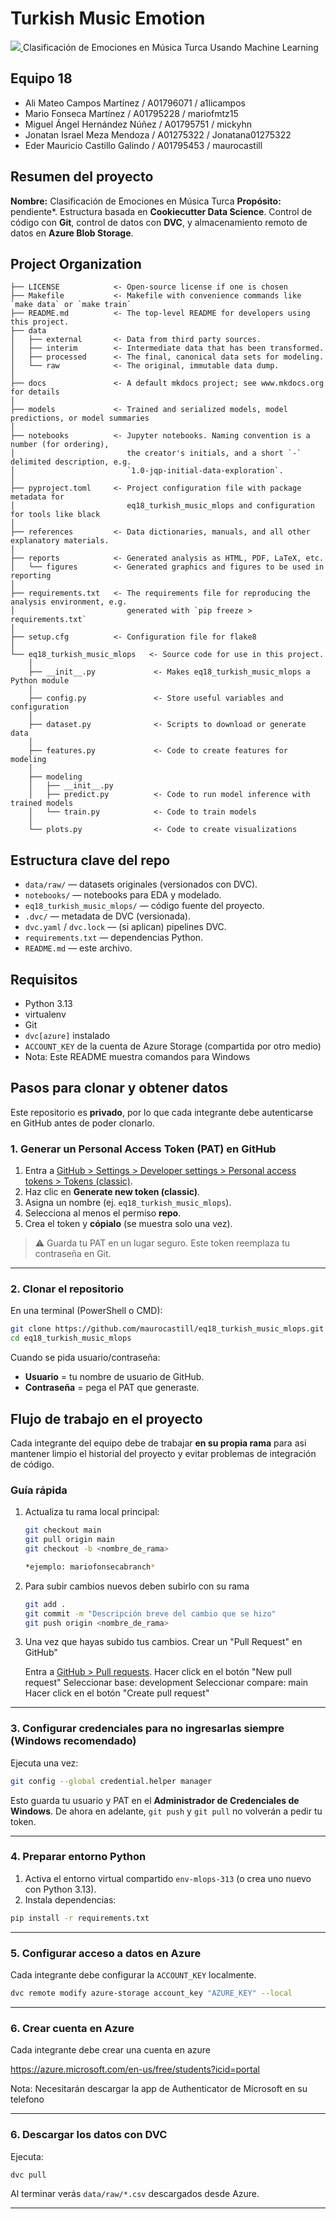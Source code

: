 # Turkish Music Emotion

<a target="_blank" href="https://cookiecutter-data-science.drivendata.org/">
    <img src="https://img.shields.io/badge/CCDS-Project%20template-328F97?logo=cookiecutter" />
</a>
Clasificación de Emociones en Música Turca Usando Machine Learning

## Equipo 18
- Ali Mateo Campos Martínez / A01796071 / a1licampos
- Mario Fonseca Martínez / A01795228 / mariofmtz15
- Miguel Ángel Hernández Núñez / A01795751 / mickyhn
- Jonatan Israel Meza Mendoza / A01275322 / Jonatana01275322
- Eder Mauricio Castillo Galindo / A01795453 / maurocastill

## Resumen del proyecto

**Nombre:** Clasificación de Emociones en Música Turca
**Propósito:** pendiente*.
Estructura basada en **Cookiecutter Data Science**. Control de código con **Git**, control de datos con **DVC**, y almacenamiento remoto de datos en **Azure Blob Storage**.

## Project Organization

```
├── LICENSE            <- Open-source license if one is chosen
├── Makefile           <- Makefile with convenience commands like `make data` or `make train`
├── README.md          <- The top-level README for developers using this project.
├── data
│   ├── external       <- Data from third party sources.
│   ├── interim        <- Intermediate data that has been transformed.
│   ├── processed      <- The final, canonical data sets for modeling.
│   └── raw            <- The original, immutable data dump.
│
├── docs               <- A default mkdocs project; see www.mkdocs.org for details
│
├── models             <- Trained and serialized models, model predictions, or model summaries
│
├── notebooks          <- Jupyter notebooks. Naming convention is a number (for ordering),
│                         the creator's initials, and a short `-` delimited description, e.g.
│                         `1.0-jqp-initial-data-exploration`.
│
├── pyproject.toml     <- Project configuration file with package metadata for 
│                         eq18_turkish_music_mlops and configuration for tools like black
│
├── references         <- Data dictionaries, manuals, and all other explanatory materials.
│
├── reports            <- Generated analysis as HTML, PDF, LaTeX, etc.
│   └── figures        <- Generated graphics and figures to be used in reporting
│
├── requirements.txt   <- The requirements file for reproducing the analysis environment, e.g.
│                         generated with `pip freeze > requirements.txt`
│
├── setup.cfg          <- Configuration file for flake8
│
└── eq18_turkish_music_mlops   <- Source code for use in this project.
    │
    ├── __init__.py             <- Makes eq18_turkish_music_mlops a Python module
    │
    ├── config.py               <- Store useful variables and configuration
    │
    ├── dataset.py              <- Scripts to download or generate data
    │
    ├── features.py             <- Code to create features for modeling
    │
    ├── modeling                
    │   ├── __init__.py 
    │   ├── predict.py          <- Code to run model inference with trained models          
    │   └── train.py            <- Code to train models
    │
    └── plots.py                <- Code to create visualizations
```

## Estructura clave del repo

* `data/raw/` — datasets originales (versionados con DVC).
* `notebooks/` — notebooks para EDA y modelado.
* `eq18_turkish_music_mlops/` — código fuente del proyecto.
* `.dvc/` — metadata de DVC (versionada).
* `dvc.yaml` / `dvc.lock` — (si aplican) pipelines DVC.
* `requirements.txt` — dependencias Python.
* `README.md` — este archivo.

## Requisitos

* Python 3.13
* virtualenv
* Git
* `dvc[azure]` instalado
* `ACCOUNT_KEY` de la cuenta de Azure Storage (compartida por otro medio)
* Nota: Este README muestra comandos para Windows

## Pasos para clonar y obtener datos

Este repositorio es **privado**, por lo que cada integrante debe autenticarse en GitHub antes de poder clonarlo.

### 1. Generar un Personal Access Token (PAT) en GitHub

1. Entra a [GitHub > Settings > Developer settings > Personal access tokens > Tokens (classic)](https://github.com/settings/tokens).
2. Haz clic en **Generate new token (classic)**.
3. Asigna un nombre (ej. `eq18_turkish_music_mlops`).
4. Selecciona al menos el permiso **repo**.
5. Crea el token y **cópialo** (se muestra solo una vez).

> ⚠️ Guarda tu PAT en un lugar seguro. Este token reemplaza tu contraseña en Git.

---

### 2. Clonar el repositorio

En una terminal (PowerShell o CMD):
 
```bash
git clone https://github.com/maurocastill/eq18_turkish_music_mlops.git
cd eq18_turkish_music_mlops
```

Cuando se pida usuario/contraseña:

* **Usuario** = tu nombre de usuario de GitHub.
* **Contraseña** = pega el PAT que generaste.

##  Flujo de trabajo en el proyecto

Cada integrante del equipo debe de trabajar **en su propia rama** para asi mantener limpio el historial del proyecto y evitar problemas de integración de código.

### Guía rápida 
1. Actualiza tu rama local principal:
   ```bash
   git checkout main
   git pull origin main
   git checkout -b <nombre_de_rama>
   
   *ejemplo: mariofonsecabranch*

2. Para subir cambios nuevos deben subirlo con su rama
   ```bash
   git add .
   git commit -m "Descripción breve del cambio que se hizo"
   git push origin <nombre_de_rama>

3. Una vez que hayas subido tus cambios. Crear un "Pull Request" en GitHub"

    Entra a [GitHub > Pull requests](https://github.com/maurocastill/eq18_turkish_music_mlops/pulls).
    Hacer click en el botón "New pull request"
    Seleccionar base: development
    Seleccionar compare: main
    Hacer click en el botón "Create pull request"

---

### 3. Configurar credenciales para no ingresarlas siempre (Windows recomendado)

Ejecuta una vez:

```bash
git config --global credential.helper manager
```

Esto guarda tu usuario y PAT en el **Administrador de Credenciales de Windows**.
De ahora en adelante, `git push` y `git pull` no volverán a pedir tu token.

---

### 4. Preparar entorno Python

1. Activa el entorno virtual compartido `env-mlops-313` (o crea uno nuevo con Python 3.13).
2. Instala dependencias:

```bash
pip install -r requirements.txt
```

---

### 5. Configurar acceso a datos en Azure

Cada integrante debe configurar la `ACCOUNT_KEY` localmente.

```bash
dvc remote modify azure-storage account_key "AZURE_KEY" --local
```

---

### 6. Crear cuenta en Azure

Cada integrante debe crear una cuenta en azure

https://azure.microsoft.com/en-us/free/students?icid=portal

Nota: Necesitarán descargar la app de Authenticator de Microsoft en su telefono

---

### 6. Descargar los datos con DVC

Ejecuta:

```bash
dvc pull
```

Al terminar verás `data/raw/*.csv` descargados desde Azure.

--------